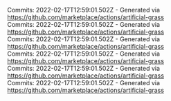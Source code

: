 Commits: 2022-02-17T12:59:01.502Z - Generated via https://github.com/marketplace/actions/artificial-grass
<br>
Commits: 2022-02-17T12:59:01.502Z - Generated via https://github.com/marketplace/actions/artificial-grass
<br>
Commits: 2022-02-17T12:59:01.502Z - Generated via https://github.com/marketplace/actions/artificial-grass
<br>
Commits: 2022-02-17T12:59:01.502Z - Generated via https://github.com/marketplace/actions/artificial-grass
<br>
Commits: 2022-02-17T12:59:01.502Z - Generated via https://github.com/marketplace/actions/artificial-grass
<br>
Commits: 2022-02-17T12:59:01.502Z - Generated via https://github.com/marketplace/actions/artificial-grass
<br>
